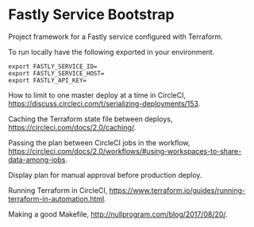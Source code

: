# Fastly Service Bootstrap

Project framework for a Fastly service configured with Terraform.

To run locally have the following exported in your environment.

```shell
export FASTLY_SERVICE_ID=
export FASTLY_SERVICE_HOST=
export FASTLY_API_KEY=
```

How to limit to one master deploy at a time in CircleCI, https://discuss.circleci.com/t/serializing-deployments/153.

Caching the Terraform state file between deploys, https://circleci.com/docs/2.0/caching/.

Passing the plan between CircleCI jobs in the workflow, https://circleci.com/docs/2.0/workflows/#using-workspaces-to-share-data-among-jobs.

Display plan for manual approval before production deploy.

Running Terraform in CircleCI, https://www.terraform.io/guides/running-terraform-in-automation.html.

Making a good Makefile, http://nullprogram.com/blog/2017/08/20/.
